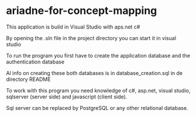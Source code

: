 # ariadne-for-concept-mapping

This application is build in Visual Studio with aps.net c#


By opening the .sln file in the project directory you can start it in visual studio

To run the program you first have to create the application database and the authentication database

Al info on creating these both databases is in database_creation.sql in de directory README

To work with this program you need knowledge of c#, asp.net, visual studio, sqlserver (server side) and javascript (client side).

Sql server can be replaced by PostgreSQL or any other relational database.
